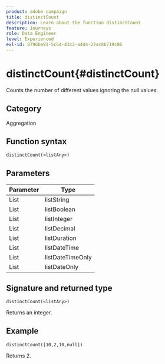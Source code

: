 ```yaml
---
product: adobe campaign
title: distinctCount
description: Learn about the function distinctCount
feature: Journeys
role: Data Engineer
level: Experienced
exl-id: 8796ba91-5c64-43c2-a444-27ac8b719c86
---
```

# distinctCount{#distinctCount}

Counts the number of different values ignoring the null values.

## Category

Aggregation

## Function syntax

`distinctCount(<listAny>)`

## Parameters

| Parameter | Type             |
|-----------|------------------|
| List      | listString       |
| List      | listBoolean      |
| List      | listInteger      |
| List      | listDecimal      |
| List      | listDuration     |
| List      | listDateTime     |
| List      | listDateTimeOnly |
| List      | listDateOnly     |

## Signature and returned type

`distinctCount(<listAny>)`

Returns an integer.

## Example

`distinctCount([10,2,10,null])`

Returns 2.
